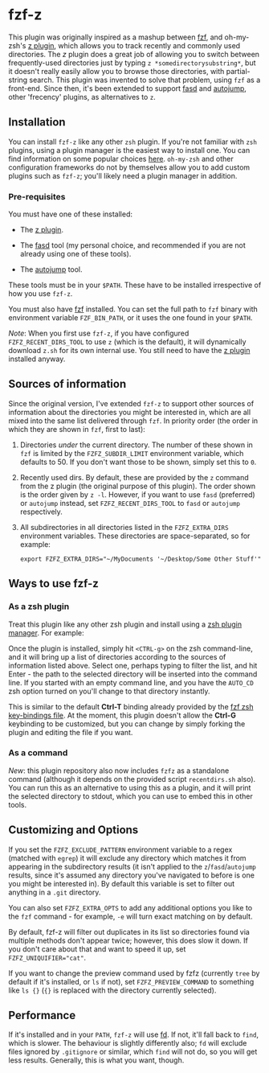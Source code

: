 # fzf-z

This plugin was originally inspired as a mashup between
[fzf](https://github.com/junegunn/fzf), and oh-my-zsh's [z
plugin](https://github.com/robbyrussell/oh-my-zsh/tree/master/plugins/z),
which allows you to track recently and commonly used directories. The *z*
plugin does a great job of allowing you to switch between frequently-used
directories just by typing `z *somedirectorysubstring*`, but it doesn't really
easily allow you to browse those directories, with partial-string search. This
plugin was invented to solve that problem, using `fzf` as a front-end. Since
then, it's been extended to support [fasd](https://github.com/clvv/fasd) and
[autojump](https://github.com/wting/autojump), other 'frecency' plugins, as
alternatives to `z`.

## Installation

You can install `fzf-z` like any other `zsh` plugin. If you're not familiar
with `zsh` plugins, using a plugin manager is the easiest way to install one.
You can find information on some popular choices
[here](https://wiki.archlinux.org/index.php/Zsh#Plugin_managers). `oh-my-zsh`
and other configuration frameworks do not by themselves allow you to add custom
plugins such as `fzf-z`; you'll likely need a plugin manager in addition.

### Pre-requisites

You must have one of these installed:

* The [z
plugin](https://github.com/robbyrussell/oh-my-zsh/tree/master/plugins/z).

* The [fasd](https://github.com/clvv/fasd) tool (my personal choice, and recommended
if you are not already using one of these tools).

* The [autojump](https://github.com/wting/autojump) tool.

These tools must be in your `$PATH`. These have to be installed irrespective
of how you use `fzf-z`.

You must also have [fzf](https://github.com/junegunn/fzf) installed. You can
set the full path to `fzf` binary with environment variable `FZF_BIN_PATH`, or
it uses the one found in your `$PATH`.

*Note*: When you first use `fzf-z`, if you have configured
`FZFZ_RECENT_DIRS_TOOL` to use `z` (which is the default), it will dynamically
download `z.sh` for its own internal use. You still need to have the [z
plugin](https://github.com/robbyrussell/oh-my-zsh/tree/master/plugins/z)
installed anyway.

## Sources of information

Since the original version, I've extended `fzf-z` to support other sources of
information about the directories you might be interested in, which are all
mixed into the same list delivered through `fzf`. In priority order (the order
in which they are shown in `fzf`, first to last):

1. Directories *under* the current directory. The number of these shown in
   `fzf` is limited by the `FZFZ_SUBDIR_LIMIT` environment variable, which
   defaults to 50. If you don't want those to be shown, simply set this to
   `0`.

1. Recently used dirs. By default, these are provided by the `z` command from
   the z plugin (the original purpose of this plugin). The order shown is the
   order given by `z -l`. However, if you want to use `fasd` (preferred) or
   `autojump` instead, set `FZFZ_RECENT_DIRS_TOOL` to `fasd` or `autojump`
   respectively.

1. All subdirectories in all directories listed in the `FZFZ_EXTRA_DIRS`
   environment variables. These directories are space-separated, so for
   example:

   `export FZFZ_EXTRA_DIRS="~/MyDocuments '~/Desktop/Some Other Stuff'"`

## Ways to use fzf-z

### As a zsh plugin

Treat this plugin like any other zsh plugin and install using a [zsh plugin
manager](https://github.com/unixorn/awesome-zsh-plugins#frameworks). For
example:

Once the plugin is installed, simply hit `<CTRL-g>` on the zsh command-line,
and it will bring up a list of directories according to the sources of
information listed above. Select one, perhaps typing to filter the list, and
hit Enter - the path to the selected directory will be inserted into the
command line.  If you started with an empty command line, and you have the
`AUTO_CD` zsh option turned on you'll change to that directory instantly.

This is similar to the default **Ctrl-T** binding already provided by the
[fzf zsh key-bindings
file](https://github.com/junegunn/fzf/blob/master/shell/key-bindings.zsh). At
the moment, this plugin doesn't allow the **Ctrl-G** keybinding to be
customized, but you can change by simply forking the plugin and editing the
file if you want.

### As a command

*New*: this plugin repository also now includes `fzfz` as a standalone command
(although it depends on the provided script `recentdirs.sh` also). You can run this
as an alternative to using this as a plugin, and it will print the selected
directory to stdout, which you can use to embed this in other tools.

## Customizing and Options

If you set the `FZFZ_EXCLUDE_PATTERN` environment variable to a regex (matched
with `egrep`) it will exclude any directory which matches it from appearing in
the subdirectory results (it isn't applied to the `z`/`fasd`/`autojump`
results, since it's assumed any directory you've navigated to before is one
you might be interested in). By default this variable is set to filter out
anything in a `.git` directory.

You can also set `FZFZ_EXTRA_OPTS` to add any additional options you like to
the `fzf` command - for example, `-e` will turn exact matching on by default.

By default, fzf-z will filter out duplicates in its list so directories found
via multiple methods don't appear twice; however, this does slow it down. If
you don't care about that and want to speed it up, set
`FZFZ_UNIQUIFIER="cat"`.

If you want to change the preview command used by fzfz (currently `tree` by
default if it's installed, or `ls` if not), set `FZFZ_PREVIEW_COMMAND` to
something like `ls {}` (`{}` is replaced with the directory currently
selected).

## Performance

If it's installed and in your `PATH`, `fzf-z` will use
[fd](https://github.com/sharkdp/fd). If not, it'll fall back to `find`, which
is slower. The behaviour is slightly differently also; `fd` will exclude files
ignored by `.gitignore` or similar, which `find` will not do, so you will get
less results. Generally, this is what you want, though.
